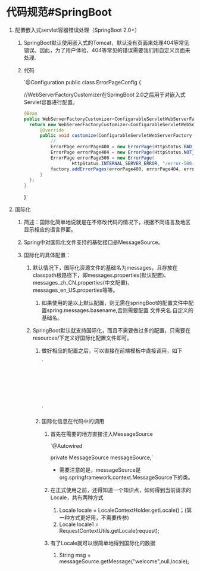 # 代码规范#SpringBoot

1. 配置嵌入式servlet容器错误处理（SpringBoot 2.0+）

   1. SpringBoot默认使用嵌入式的Tomcat，默认没有页面来处理404等常见错误。因此，为了用户体验，404等常见的错误需要我们用自定义页面来处理.

   2. 代码

      `@Configuration
      public class ErrorPageConfig {
      	
      //WebServerFactoryCustomizer在SpringBoot 2.0之后用于对嵌入式Servlet容器进行配置。	

      ```java
      @Bean
      public WebServerFactoryCustomizer<ConfigurableServletWebServerFactory> webServerFactoryCustomizer(){
      	return new WebServerFactoryCustomizer<ConfigurableServletWebServerFactory>() {
      		@Override
      		public void customize(ConfigurableServletWebServerFactory factory) {
      			//
      			ErrorPage errorPage400 = new ErrorPage(HttpStatus.BAD_REQUEST, "/error-400.html");
      			ErrorPage errorPage404 = new ErrorPage(HttpStatus.NOT_FOUND, "/error-404.html");
      			ErrorPage errorPage500 = new ErrorPage(
      					HttpStatus.INTERNAL_SERVER_ERROR, "/error-500.html");
      			factory.addErrorPages(errorPage400, errorPage404, errorPage500);
      		}
      	};
      }
      ```
      }`

2. 国际化

   1. 简述：国际化简单地说就是在不修改代码的情况下，根据不同语言及地区显示相应的语言界面。

   2. Spring中对国际化文件支持的基础接口是MessageSource。

   3. 国际化的具体配置：

      1. 默认情况下，国际化资源文件的基础名为messages，且存放在classpath根路径下，即messages.properties(默认配置)、messages_zh_CN.properties(中文配置)、messages_en_US.properties等等。

         1. 如果使用的是以上默认配置，则无需在springBoot的配置文件中配置spring.messages.basename,否则需要配置  文件夹名.自定义的基础名。

      2. SpringBoot默认就支持国际化，而且不需要做过多的配置，只需要在resources/下定义好国际化配置文件即可。

         1. 做好相应的配置之后，可以直接在前端模板中直接调用，如下

            `<!DOCTYPE html>

            <html>

            <head>

            ​    <meta charset="UTF-8" />

            ​    <title>hello spring boot</title>

            </head>

            <body>

            ​    <p><label th:text="#{国际化配置文件中的key}"></label></p>

            </body>

            </html>`

         2. 国际化信息在代码中的调用

            1. 首先在需要的地方直接注入MessageSource

               `@Autowired

               private MessageSource messageSource;`

               * 需要注意的是，messageSource是org.springframework.context.MessageSource下的类。 

            2. 在正式使用之前，还得知道一个知识点，如何得到当前请求的Locale，共有两种方式

               1. Locale locale = LocaleContextHolder.getLocale()；(第一种方式更好用，不需要传参)
               2. Locale locale1 = RequestContextUtils.getLocale(request);

            3. 有了Locale就可以很简单地得到国际化的数据

               1. String msg = messageSource.getMessage("welcome",null,locale);